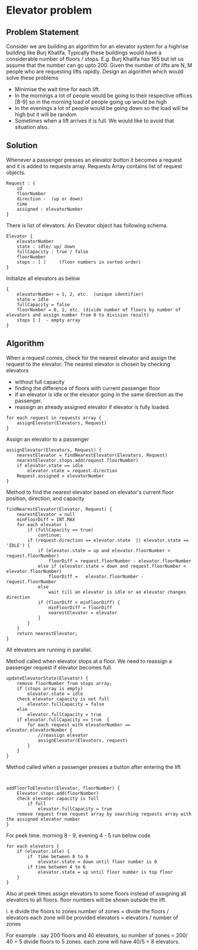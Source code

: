 # Elevator problem

## Problem Statement

Consider we are building an algorithm for an elevator system for a highrise building like Burj Khalifa. Typically these buildings would have a considerable number of floors / stops. E.g. Burj Khalifa has 165 but let us assume that the number can go upto 200. 
Given the number of lifts are N, M people who are requesting lifts rapidly. Design an algorithm which would solve these problems 
- Minimise the wait time for each lift. 
- In the mornings a lot of people would be going to their respective offices [8-9] so in the morning load of people going up would be high 
- In the evenings a lot of people would be going down so the load will be high but it will be random 
- Sometimes when a lift arrives it is full. We would like to avoid that situation also. 


## Solution

Whenever a passenger presses an elevator button it becomes a request and it is added to requests array. 
Requests Array contains list of request objects.

```
Request : {
	id
	floorNumber
	direction -  (up or down)
	time 
	assigned : elevatorNumber
}
```
There is list of elevators. An Elevator object has following schema.

```
Elevator {
	elevatorNumber
	state : idle/ up/ down
	fullCapacity : true / false
	floorNumber
	stops : [ ]     (floor numbers in sorted order)
}

```


Initialize all elevators as below

```
{
	elevatorNumber = 1, 2, etc.  (unique identifier)
	state = idle
	fullCapacity = false
	floorNumber = 0, 1, etc. (divide number of floors by number of elevators and assign number from 0 to division result)
	stops [ ]  - empty array
}

```

## Algorithm 

When a request comes, check for the nearest elevator and assign the request to the elevator. 
The nearest elevator is chosen by checking elevators 
-  without full capacity
-  finding the difference of floors with current passenger floor
-  if an elevator is idle or the elevator going in the same direction as the passenger. 
-  reassign an already assigned elevator if elevator is fully loaded.

```
for each request in requests array {
	assignElevator(Elevators, Request)
}

```
	
Assign an elevator to a passenger


```
assignElevator(Elevators, Request) {
	nearestElevator = findNearestElevator(Elevators, Request) 
	nearestElevator.stops.add(request.floorNumber)
	if elevator.state == idle
		elevator.state = request.direction
	Request.assigned = elevatorNumber
}

```

Method to find the nearest elevator based on elevator's current floor position, direction, and capacity

```
findNearestElevator(Elevator, Request) {
	nearestElevator = null
	minFloorDiff = INT.MAX
	for each elevator (
		if (fullCapacity == true)
			continue;
		if (request.direction == elevator.state  || elevator.state == 'IDLE') {
			if (elevator.state = up and elevator.floorNumber < request.floorNumber)
				floorDiff = request.floorNumber - elevator.floorNumber
			else if (elevator.state = down and request.floorNumber < elevator.floorNumber)
				floorDiff =   elevator.floorNumber - request.floorNumber
			else 
				wait till an elevator is idle or an elevator changes direction
			if (floorDiff < minFloorDiff) {
				minFloorDiff = floorDiff
				nearestElevator = elevator
			}
		} 
	}
	return nearestElevator;
}
```

All elevators are running in parallel. 

Method called when elevator stops at a floor. We need to reassign a passenger request if elevator becomes full.

```
updateElevatorState(Elevator) {
	remove floorNumber from stops array;
	if (stops array is empty)
		elevator.state = idle
	check elevator capacity is not full
		elevator.fullCapacity = false
	else
		elevator.fullCapacity = true
	if elevator.fullCapacity == true  {
		for each request with elevatorNumber == elevator.elevatorNumber {
			//reassign elevator
			assignElevator(Elevators, request)
		}
	}
}
```

Method called when a passenger presses a button after entering the lift 

```


addFloorToElevator(Elevator, floorNumber) {
	Elevator.stops.add(floorNumber)
	check elevator capacity is full
		if full
			elevator.fullCapacity = true
	remove request from request array by searching requests array with the assigned elevator number
}

```

For peek time. morning 8 - 9, evening 4 - 5 run below code

```
for each elevators {	
	if (elevator.idle) {
		if  time between 8 to 9
			elevator.state = down until floor number is 0
		if time between 4 to 6
			elevator.state = up until floor number is top floor
	}
}
```

Also at peek times assign elevators to some floors instead of assigning all elevators to all floors. floor numbers will be shown outside the lift.

i. e divide the floors to zones 
number of zones  =  divide the floors / elevators 
each zone will be provided elevators = elevators / number of zones
	
For example : 
	say 200 floors and 40 elevators, so number of zones = 200/ 40 = 5
	divide floors to 5 zones. each zone will have 40/5 = 8 elevators.
